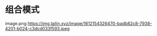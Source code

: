 # 组合模式
image.png
https://img.lailin.xyz/image/1612154326470-badb82c8-7938-4201-b024-c3dcd033f593.jpeg
